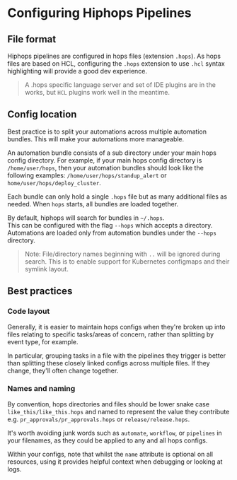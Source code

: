 # Configuring Hiphops Pipelines

## File format

Hiphops pipelines are configured in hops files (extension `.hops`). As hops files are based on HCL, configuring the `.hops` extension to use `.hcl` syntax highlighting will provide a good dev experience.

> A .hops specific language server and set of IDE plugins are in the works, but `HCL` plugins work well in the meantime.


## Config location

Best practice is to split your automations across multiple automation bundles. This will make your automations more manageable.

An automation bundle consists of a sub directory under your main hops config directory. For example, if your main hops config directory is `/home/user/hops`, then your automation bundles should look like the following examples: `/home/user/hops/standup_alert` or `home/user/hops/deploy_cluster`.

Each bundle can only hold a single `.hops` file but as many additional files as needed. When `hops` starts, all bundles are loaded together.

By default, hiphops will search for bundles in `~/.hops`.<br>
This can be configured with the flag `--hops` which accepts a directory. Automations are loaded only from automation bundles under the `--hops` directory.

> Note: File/directory names beginning with `..` will be ignored during search. This is to enable support for Kubernetes configmaps and their symlink layout.

## Best practices

### Code layout

Generally, it is easier to maintain hops configs when they're broken up into files relating to specific tasks/areas of concern, rather than splitting by event type, for example.

In particular, grouping tasks in a file with the pipelines they trigger is better than splitting these closely linked configs across multiple files. If they change, they'll often change together.


### Names and naming

By convention, hops directories and files should be lower snake case `like_this/like_this.hops` and named to represent the value they contribute e.g. `pr_approvals/pr_approvals.hops` or `release/release.hops`.

It's worth avoiding junk words such as `automate`, `workflow`, or `pipelines` in your filenames, as they could be applied to any and all hops configs.

Within your configs, note that whilst the `name` attribute is optional on all resources, using it provides helpful context when debugging or looking at logs.
